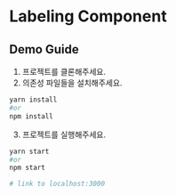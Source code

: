 # Labeling Component

## Demo Guide

1. 프로젝트를 클론해주세요.
2. 의존성 파일들을 설치해주세요.

```bash
yarn install
#or
npm install
```

3. 프로젝트를 실행해주세요.

```bash
yarn start
#or
npm start

# link to localhost:3000
```